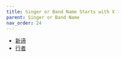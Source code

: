 ```yaml
---
title: Singer or Band Name Starts with X
parent: Singer or Band Name 
nav_order: 24
---
```


- [新谛](Xin_Di/index.md)
- [行者](Xing_Zhe/index.md)